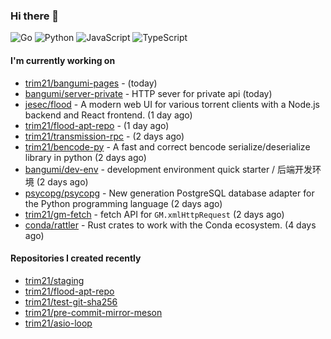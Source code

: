 ### Hi there 👋

![Go](https://img.shields.io/badge/go-%2300ADD8.svg?style=for-the-badge&logo=go&logoColor=white)
![Python](https://img.shields.io/badge/python-3670A0?style=for-the-badge&logo=python&logoColor=ffdd54)
![JavaScript](https://img.shields.io/badge/javascript-%23323330.svg?style=for-the-badge&logo=javascript&logoColor=%23F7DF1E)
![TypeScript](https://img.shields.io/badge/typescript-%23007ACC.svg?style=for-the-badge&logo=typescript&logoColor=white)

#### I'm currently working on

- [trim21/bangumi-pages](https://github.com/trim21/bangumi-pages) -  (today)
- [bangumi/server-private](https://github.com/bangumi/server-private) - HTTP sever for private api (today)
- [jesec/flood](https://github.com/jesec/flood) - A modern web UI for various torrent clients with a Node.js backend and React frontend. (1 day ago)
- [trim21/flood-apt-repo](https://github.com/trim21/flood-apt-repo) -  (1 day ago)
- [trim21/transmission-rpc](https://github.com/trim21/transmission-rpc) -  (2 days ago)
- [trim21/bencode-py](https://github.com/trim21/bencode-py) - A fast and correct bencode serialize/deserialize library in python (2 days ago)
- [bangumi/dev-env](https://github.com/bangumi/dev-env) - development environment quick starter / 后端开发环境 (2 days ago)
- [psycopg/psycopg](https://github.com/psycopg/psycopg) - New generation PostgreSQL database adapter for the Python programming language  (2 days ago)
- [trim21/gm-fetch](https://github.com/trim21/gm-fetch) - fetch API for `GM.xmlHttpRequest` (2 days ago)
- [conda/rattler](https://github.com/conda/rattler) - Rust crates to work with the Conda ecosystem. (4 days ago)

#### Repositories I created recently

- [trim21/staging](https://github.com/trim21/staging)
- [trim21/flood-apt-repo](https://github.com/trim21/flood-apt-repo)
- [trim21/test-git-sha256](https://github.com/trim21/test-git-sha256)
- [trim21/pre-commit-mirror-meson](https://github.com/trim21/pre-commit-mirror-meson)
- [trim21/asio-loop](https://github.com/trim21/asio-loop)
